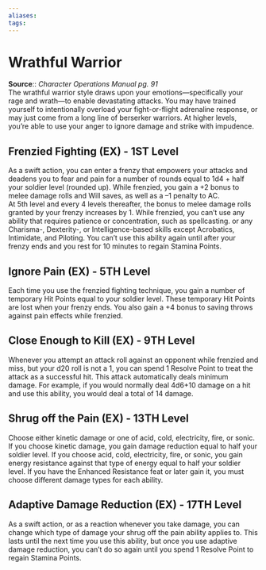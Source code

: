 ```yaml
---
aliases: 
tags: 
---
```


# Wrathful Warrior

**Source**:: _Character Operations Manual pg. 91_  
The wrathful warrior style draws upon your emotions—specifically your rage and wrath—to enable devastating attacks. You may have trained yourself to intentionally overload your fight-or-flight adrenaline response, or may just come from a long line of berserker warriors. At higher levels, you’re able to use your anger to ignore damage and strike with impudence.

## Frenzied Fighting (EX) - 1ST Level

As a swift action, you can enter a frenzy that empowers your attacks and deadens you to fear and pain for a number of rounds equal to 1d4 + half your soldier level (rounded up). While frenzied, you gain a +2 bonus to melee damage rolls and Will saves, as well as a –1 penalty to AC.  
At 5th level and every 4 levels thereafter, the bonus to melee damage rolls granted by your frenzy increases by 1. While frenzied, you can’t use any ability that requires patience or concentration, such as spellcasting. or any Charisma-, Dexterity-, or Intelligence-based skills except Acrobatics, Intimidate, and Piloting. You can’t use this ability again until after your frenzy ends and you rest for 10 minutes to regain Stamina Points.  

## Ignore Pain (EX) - 5TH Level

Each time you use the frenzied fighting technique, you gain a number of temporary Hit Points equal to your soldier level. These temporary Hit Points are lost when your frenzy ends. You also gain a +4 bonus to saving throws against pain effects while frenzied.  

## Close Enough to Kill (EX) - 9TH Level

Whenever you attempt an attack roll against an opponent while frenzied and miss, but your d20 roll is not a 1, you can spend 1 Resolve Point to treat the attack as a successful hit. This attack automatically deals minimum damage. For example, if you would normally deal 4d6+10 damage on a hit and use this ability, you would deal a total of 14 damage.  

## Shrug off the Pain (EX) - 13TH Level

Choose either kinetic damage or one of acid, cold, electricity, fire, or sonic. If you choose kinetic damage, you gain damage reduction equal to half your soldier level. If you choose acid, cold, electricity, fire, or sonic, you gain energy resistance against that type of energy equal to half your soldier level. If you have the Enhanced Resistance feat or later gain it, you must choose different damage types for each ability.  

## Adaptive Damage Reduction (EX) - 17TH Level

As a swift action, or as a reaction whenever you take damage, you can change which type of damage your shrug off the pain ability applies to. This lasts until the next time you use this ability, but once you use adaptive damage reduction, you can’t do so again until you spend 1 Resolve Point to regain Stamina Points.
